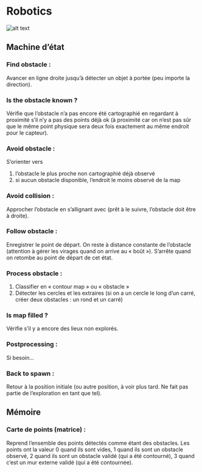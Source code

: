 # Robotics

![alt text][logo]

[logo]: https://cdn.discordapp.com/attachments/512671211998937088/688068594739052599/Capture_decran_du_2020-03-13_17-57-08.png "schema"

## Machine d’état

### Find obstacle :
Avancer en ligne droite jusqu’à détecter un objet à portée (peu importe la direction).	

### Is the obstacle known ?
Vérifie que l’obstacle n’a pas encore été cartographié en regardant à proximité s’il n’y a 
pas des points déjà ok (à proximité car on n’est pas sûr que le même point physique sera 
deux fois exactement au même endroit pour le capteur).

### Avoid obstacle :
S’orienter vers
1. l’obstacle le plus proche non cartographié déjà observé
2. si aucun obstacle disponible, l’endroit le moins observé de la map

### Avoid collision :
Approcher l’obstacle en s’allignant avec (prêt à le suivre, l’obstacle doit être à droite).

### Follow obstacle :
Enregistrer le point de départ. On reste à distance constante de l’obstacle (attention à gérer les
virages quand on arrive au « boût »). S’arrête quand on retombe au point de départ de cet état.

### Process obstacle :
1. Classifier en « contour map » ou « obstacle »
2. Détecter les cercles et les extraires (si on a un cercle le long d’un carré, créer deux obstacles
: un rond et un carré)

### Is map filled ?
Vérifie s’il y a encore des lieux non explorés.

### Postprocessing :
Si besoin…

### Back to spawn :
Retour à la position initiale (ou autre position, à voir plus tard. Ne fait pas partie de l’exploration 
en tant que tel).

## Mémoire

### Carte de points (matrice) :
Reprend l’ensemble des points détectés comme étant des obstacles. Les points ont la valeur 0 quand ils 
sont vides, 1 quand ils sont un obstacle observé, 2 quand ils sont un obstacle validé (qui a été contourné),
3 quand c’est un mur externe validé (qui a été contournée).
